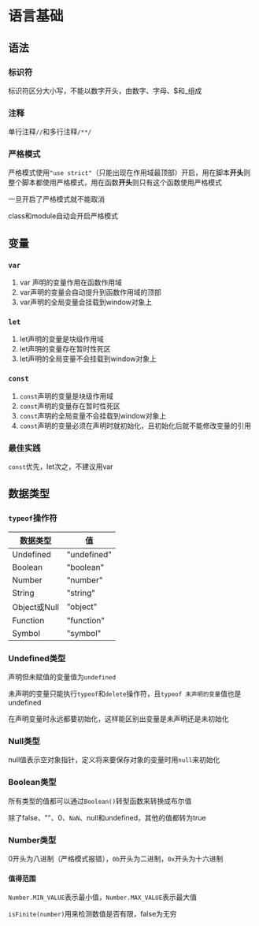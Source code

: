 # 语言基础

## 语法

### 标识符

标识符区分大小写，不能以数字开头，由数字、字母、$和_组成

### 注释

单行注释`//`和多行注释`/**/`

### 严格模式

严格模式使用`"use strict"`（只能出现在作用域最顶部）开启，用在脚本**开头**则整个脚本都使用严格模式，用在函数**开头**则只有这个函数使用严格模式

一旦开启了严格模式就不能取消

class和module自动会开启严格模式

## 变量

### `var`

1. var 声明的变量作用在函数作用域
2. var声明的变量会自动提升到函数作用域的顶部
3. var声明的全局变量会挂载到window对象上

### `let`

1. let声明的变量是块级作用域
2. let声明的变量存在暂时性死区
3. let声明的全局变量不会挂载到window对象上

### `const`

1. `const`声明的变量是块级作用域
2. `const`声明的变量存在暂时性死区
3. `const`声明的全局变量不会挂载到window对象上
4. `const`声明的变量必须在声明时就初始化，且初始化后就不能修改变量的引用

### 最佳实践

`const`优先，let次之，不建议用var

## 数据类型

### `typeof`操作符

| 数据类型     | 值          |
| ------------ | ----------- |
| Undefined    | "undefined" |
| Boolean      | "boolean"   |
| Number       | "number"    |
| String       | "string"    |
| Object或Null | "object"    |
| Function     | "function"  |
| Symbol       | "symbol"    |

### Undefined类型

声明但未赋值的变量值为`undefined`

未声明的变量只能执行`typeof`和`delete`操作符，且`typeof 未声明的变量`值也是undefined

在声明变量时永远都要初始化，这样能区别出变量是未声明还是未初始化

### Null类型

null值表示空对象指针，定义将来要保存对象的变量时用`null`来初始化

### Boolean类型

所有类型的值都可以通过`Boolean()`转型函数来转换成布尔值

除了false、""、0、`NaN`、null和undefined，其他的值都转为true

### Number类型

0开头为八进制（严格模式报错），`0b`开头为二进制，`0x`开头为十六进制

#### 值得范围

`Number.MIN_VALUE`表示最小值，`Number.MAX_VALUE`表示最大值

`isFinite(number)`用来检测数值是否有限，false为无穷